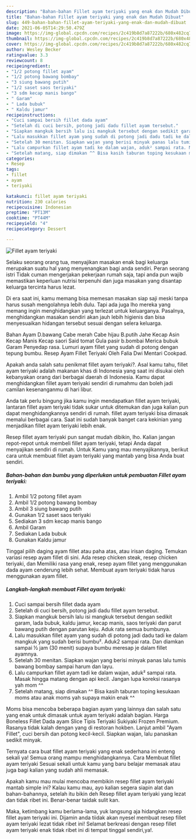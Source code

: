 ```yaml
---
description: "Bahan-bahan Fillet ayam teriyaki yang enak dan Mudah Dibuat"
title: "Bahan-bahan Fillet ayam teriyaki yang enak dan Mudah Dibuat"
slug: 449-bahan-bahan-fillet-ayam-teriyaki-yang-enak-dan-mudah-dibuat
date: 2021-06-05T14:29:50.479Z
image: https://img-global.cpcdn.com/recipes/2c419b8d7a87222b/680x482cq70/fillet-ayam-teriyaki-foto-resep-utama.jpg
thumbnail: https://img-global.cpcdn.com/recipes/2c419b8d7a87222b/680x482cq70/fillet-ayam-teriyaki-foto-resep-utama.jpg
cover: https://img-global.cpcdn.com/recipes/2c419b8d7a87222b/680x482cq70/fillet-ayam-teriyaki-foto-resep-utama.jpg
author: Wesley Becker
ratingvalue: 3.3
reviewcount: 8
recipeingredient:
- "1/2 potong fillet ayam"
- "1/2 potong bawang bombay"
- "3 siung bawang putih"
- "1/2 saset saos teriyaki"
- "3 sdm kecap manis bango"
- " Garam"
- " Lada bubuk"
- " Kaldu jamur"
recipeinstructions:
- "Cuci sampai bersih fillet dada ayam"
- "Setelah di cuci bersih, potong jadi dadu fillet ayam tersebut."
- "Siapkan mangkuk bersih lalu isi mangkuk tersebut dengan sedikit garam, lada bubuk, kaldu jamur, kecap manis, saos teriyaki dan parut bawang putih dengan parutan keju. Aduk rata semua bumbunya."
- "Lalu masukkan fillet ayam yang sudah di potong jadi dadu tadi ke dalam mangkuk yang sudah berisi bumbu². Aduk2 sampai rata. Dan diamkan sampai ½ jam (30 menit) supaya bumbu meresap je dalam fillet ayamnya."
- "Setelah 30 menitan. Siapkan wajan yang berisi minyak panas lalu tumis bawang bombay sampai harum dan layu."
- "Lalu campurkan fillet ayam tadi ke dalam wajan, aduk² sampai rata. Masak hingga matang dengan api kecil. Jangan lupa koreksi rasanya yah mom ^^"
- "Setelah matang, siap dimakan ^^ Bisa kasih taburan toping kesukaan moms atau anak moms yah supaya makin enak ^^"
categories:
- Resep
tags:
- fillet
- ayam
- teriyaki

katakunci: fillet ayam teriyaki 
nutrition: 230 calories
recipecuisine: Indonesian
preptime: "PT13M"
cooktime: "PT44M"
recipeyield: "4"
recipecategory: Dessert

---
```



![Fillet ayam teriyaki](https://img-global.cpcdn.com/recipes/2c419b8d7a87222b/680x482cq70/fillet-ayam-teriyaki-foto-resep-utama.jpg)

Selaku seorang orang tua, menyajikan masakan enak bagi keluarga merupakan suatu hal yang menyenangkan bagi anda sendiri. Peran seorang istri Tidak cuman mengerjakan pekerjaan rumah saja, tapi anda pun wajib memastikan keperluan nutrisi terpenuhi dan juga masakan yang disantap keluarga tercinta harus lezat.

Di era  saat ini, kamu memang bisa memesan masakan siap saji meski tanpa harus susah mengolahnya lebih dulu. Tapi ada juga lho mereka yang memang ingin menghidangkan yang terlezat untuk keluarganya. Pasalnya, menghidangkan masakan sendiri akan jauh lebih higienis dan bisa menyesuaikan hidangan tersebut sesuai dengan selera keluarga. 

Bahan Ayam D.bawang Cabe merah Cabe hijau B.putih Jahe Kecap Asin Kecap Manis Kecap saori Said tomat Gula pasir b.bombai Merica bubuk Garam Penyedap rasa. Lumuri ayam fillet yang sudah di potong dengan tepung bumbu. Resep Ayam Fillet Teriyaki Oleh Falia Dwi Mentari Cookpad.

Apakah anda salah satu penikmat fillet ayam teriyaki?. Asal kamu tahu, fillet ayam teriyaki adalah makanan khas di Indonesia yang saat ini disukai oleh kebanyakan orang dari berbagai daerah di Indonesia. Kamu dapat menghidangkan fillet ayam teriyaki sendiri di rumahmu dan boleh jadi camilan kesenanganmu di hari libur.

Anda tak perlu bingung jika kamu ingin mendapatkan fillet ayam teriyaki, lantaran fillet ayam teriyaki tidak sukar untuk ditemukan dan juga kalian pun dapat menghidangkannya sendiri di rumah. fillet ayam teriyaki bisa dimasak memalui berbagai cara. Saat ini sudah banyak banget cara kekinian yang menjadikan fillet ayam teriyaki lebih enak.

Resep fillet ayam teriyaki pun sangat mudah dibikin, lho. Kalian jangan repot-repot untuk membeli fillet ayam teriyaki, tetapi Anda dapat menyajikan sendiri di rumah. Untuk Kamu yang mau menyajikannya, berikut cara untuk membuat fillet ayam teriyaki yang mantab yang bisa Anda buat sendiri.

<!--inarticleads1-->

##### Bahan-bahan dan bumbu yang diperlukan untuk pembuatan Fillet ayam teriyaki:

1. Ambil 1/2 potong fillet ayam
1. Ambil 1/2 potong bawang bombay
1. Ambil 3 siung bawang putih
1. Gunakan 1/2 saset saos teriyaki
1. Sediakan 3 sdm kecap manis bango
1. Ambil  Garam
1. Sediakan  Lada bubuk
1. Gunakan  Kaldu jamur


Tinggal pilih daging ayam fillet atau paha atas, atau irisan daging. Temukan variasi resep ayam fillet di sini. Ada resep chicken steak, resep chicken teriyaki, dan Memiliki rasa yang enak, resep ayam fillet yang menggunakan dada ayam cenderung lebih sehat. Membuat ayam teriyaki tidak harus menggunakan ayam fillet. 

<!--inarticleads2-->

##### Langkah-langkah membuat Fillet ayam teriyaki:

1. Cuci sampai bersih fillet dada ayam
1. Setelah di cuci bersih, potong jadi dadu fillet ayam tersebut.
1. Siapkan mangkuk bersih lalu isi mangkuk tersebut dengan sedikit garam, lada bubuk, kaldu jamur, kecap manis, saos teriyaki dan parut bawang putih dengan parutan keju. Aduk rata semua bumbunya.
1. Lalu masukkan fillet ayam yang sudah di potong jadi dadu tadi ke dalam mangkuk yang sudah berisi bumbu². Aduk2 sampai rata. Dan diamkan sampai ½ jam (30 menit) supaya bumbu meresap je dalam fillet ayamnya.
1. Setelah 30 menitan. Siapkan wajan yang berisi minyak panas lalu tumis bawang bombay sampai harum dan layu.
1. Lalu campurkan fillet ayam tadi ke dalam wajan, aduk² sampai rata. Masak hingga matang dengan api kecil. Jangan lupa koreksi rasanya yah mom ^^
1. Setelah matang, siap dimakan ^^ Bisa kasih taburan toping kesukaan moms atau anak moms yah supaya makin enak ^^


Moms bisa mencoba beberapa bagian ayam yang lainnya dan salah satu yang enak untuk dimasak untuk ayam teriyaki adalah bagian. Harga Boneless Fillet Dada ayam Slice Tipis Teriyaki Sukiyaki Frozen Premium. Rasanya tidak kalah dengan yang di restoran hokben. Lanjut ambil &#34;Ayam Fillet&#34;, cuci bersih dan potong kecil-kecil. Siapkan wajan, lalu panaskan sedikit minyak. 

Ternyata cara buat fillet ayam teriyaki yang enak sederhana ini enteng sekali ya! Semua orang mampu menghidangkannya. Cara Membuat fillet ayam teriyaki Sesuai sekali untuk kamu yang baru belajar memasak atau juga bagi kalian yang sudah ahli memasak.

Apakah kamu mau mulai mencoba membikin resep fillet ayam teriyaki mantab simple ini? Kalau kamu mau, ayo kalian segera siapin alat dan bahan-bahannya, setelah itu bikin deh Resep fillet ayam teriyaki yang lezat dan tidak ribet ini. Benar-benar taidak sulit kan. 

Maka, ketimbang kamu berlama-lama, yuk langsung aja hidangkan resep fillet ayam teriyaki ini. Dijamin anda tiidak akan nyesel membuat resep fillet ayam teriyaki lezat tidak ribet ini! Selamat berkreasi dengan resep fillet ayam teriyaki enak tidak ribet ini di tempat tinggal sendiri,ya!.

